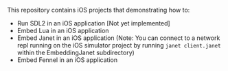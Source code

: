 This repository contains iOS projects that demonstrating how to:

- Run SDL2 in an iOS application [Not yet implemented]
- Embed Lua in an iOS application
- Embed Janet in an iOS application (Note: You can connect to a network repl running on the iOS simulator project by running `janet client.janet` within the EmbeddingJanet subdirectory)
- Embed Fennel in an iOS application
